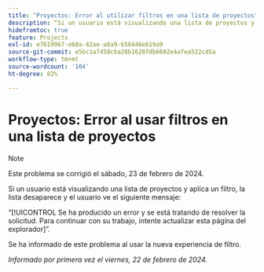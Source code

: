 ```yaml
---
title: "Proyectos: Error al utilizar filtros en una lista de proyectos"
description: “Si un usuario está visualizando una lista de proyectos y aplica un filtro, la lista desaparece y el usuario ve un mensaje de error”.
hidefromtoc: true
feature: Projects
exl-id: e7619967-e68a-42ae-a8a9-656446e619a9
source-git-commit: e5bc1a7458c6a28b1628fdb6602e4afea522cd5a
workflow-type: tm+mt
source-wordcount: '104'
ht-degree: 82%

---
```



# Proyectos: Error al usar filtros en una lista de proyectos


>[!NOTE]
>
>Este problema se corrigió el sábado, 23 de febrero de 2024.

Si un usuario está visualizando una lista de proyectos y aplica un filtro, la lista desaparece y el usuario ve el siguiente mensaje:

“[!UICONTROL Se ha producido un error y se está tratando de resolver la solicitud. Para continuar con su trabajo, intente actualizar esta página del explorador]”.

Se ha informado de este problema al usar la nueva experiencia de filtro.

_Informado por primera vez el viernes, 22 de febrero de 2024._

